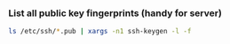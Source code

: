 ### List all public key fingerprints (handy for server)
```bash
ls /etc/ssh/*.pub | xargs -n1 ssh-keygen -l -f
```

